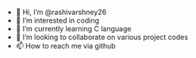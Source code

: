 - 👋 Hi, I’m @rashivarshney26
- 👀 I’m interested in coding
- 🌱 I’m currently learning C language
- 💞️ I’m looking to collaborate on various project codes
- 📫 How to reach me via github

<!---
rashivarshney26/rashivarshney26 is a ✨ special ✨ repository because its `README.md` (this file) appears on your GitHub profile.
You can click the Preview link to take a look at your changes.
--->
